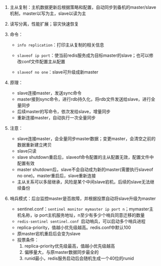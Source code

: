 1. 主从复制：主机数据更新后根据策略和配置，自动同步到备机的master/slave机制，master以写为主，slave以读为主

2. 读写分离，性能扩展；容灾快速恢复

3. 命令：

   * `info replication`：打印主从复制的相关信息

   * `slaveof ip port`：使当前redis服务成为目标master的slave；也可以修改conf文件配置主从配置
   * `slaveof no one`：slave可升级成新master

4. 原理：

   * slave连接master，发送sync命令
   * master接到sync命令，进行rdb持久化，将rdb文件发送给slave，进行全量同步
   * 后续master的写命令，依次发给slave，增量同步
   * 重新连接master，自动执行一次全量同步

5. 注意：

   * slave连接master，会全量同步master数据；变更master，会清空之前的数据重新建立拷贝
   * slave只读
   * slave shutdown重启后，slaveof命令配置的主从配置无效，配置文件中配置有效
   * master shutdown后，slave不会自动成为新的master(需要执行slaveof no one)。master重启后，slave重新连接
   * 主从关系可以多层继承，风险是某个中间slave宕机，后续的slave无法继续备份

6. 哨兵模式：后台监控master是否故障，并根据投票自动将slave升级为master

   * sentinel.conf：`sentinel monitor mymaster ip port n`；mymaster主机名称，ip port主机服务地址，n至少有多少个哨兵同意迁移的数量
   * `redis-sentinel sentinel.conf `启动哨兵，可以启动多个哨兵进程
   * replica-priority，值越小优先级越高。redis.conf中默认100
   * 原master宕机重启后会变为slave
   * 投票条件：
     1. replica-priority优先级最高，值越小优先级越高
     2. 偏移量大，与原master数据同步最全的
     3. runid最小，redis服务启动后会随机生成一个40位的runid
   
   